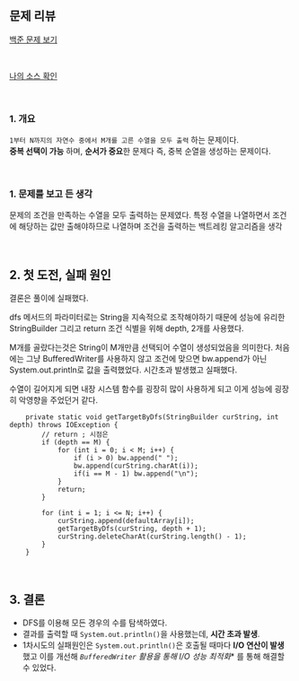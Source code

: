 
## 문제 리뷰

[백준 문제 보기](https://www.acmicpc.net/problem/15651)

<br>

[나의 소스 확인](https://github.com/jjunhyeon/algorithm/blob/9c92c74628818a3feff7bbb643fadbe479eeef91/2025/month2/boj_15651.java)

<br>

### 1. 개요

`1부터 N까지의 자연수 중에서 M개를 고른 수열을 모두 출력` 하는 문제이다. <br>
**중복 선택이 가능** 하며, **순서가 중요**한 문제다
즉, 중복 순열을 생성하는 문제이다.

<br>

### 1. 문제를 보고 든 생각

문제의 조건을 만족하는 수열을 모두 출력하는 문제였다.
특정 수열을 나열하면서 조건에 해당하는 값만 출해야하므로 나열하며 조건을 출력하는 백트레킹 알고리즘을 생각

<br>

## 2. 첫 도전, 실패 원인

결론은 풀이에 실패했다. 

dfs 메서드의 파라미터로는 String을 지속적으로 조작해야하기 때문에 성능에 유리한 StringBuilder 그리고 return 조건 식별을 위해 depth, 2개를 사용했다.

M개를 골랐다는것은 String이 M개만큼 선택되어 수열이 생성되었음을 의미한다.
처음에는 그냥 BufferedWriter를 사용하지 않고 조건에 맞으면 bw.append가 아닌 System.out.println로 값을 출력했었다.
시간초과 발생했고 실패했다.

수열이 길어지게 되면 내장 시스템 함수를 굉장히 많이 사용하게 되고 이게 성능에 굉장히 악영향을 주었던거 같다.



```
	private static void getTargetByDfs(StringBuilder curString, int depth) throws IOException {
		// return ; 시점은
		if (depth == M) {
            for (int i = 0; i < M; i++) {
                if (i > 0) bw.append(" ");
                bw.append(curString.charAt(i));
                if(i == M - 1) bw.append("\n");
            }
			return;
		}

		for (int i = 1; i <= N; i++) {
			curString.append(defaultArray[i]);
			getTargetByDfs(curString, depth + 1);
			curString.deleteCharAt(curString.length() - 1);
		}
	}
```
<br>

## 3. 결론
- DFS를 이용해 모든 경우의 수를 탐색하였다.
- 결과를 출력할 때 `System.out.println()`을 사용했는데, **시간 초과 발생**.
- 1차시도의 실패원인은 `System.out.println()`은 호출될 때마다 **I/O 연산이 발생** 했고 이를 개선해 *`BufferedWriter` 활용을 통해 I/O 성능 최적화** 를 통해 해결할 수 있었다.
